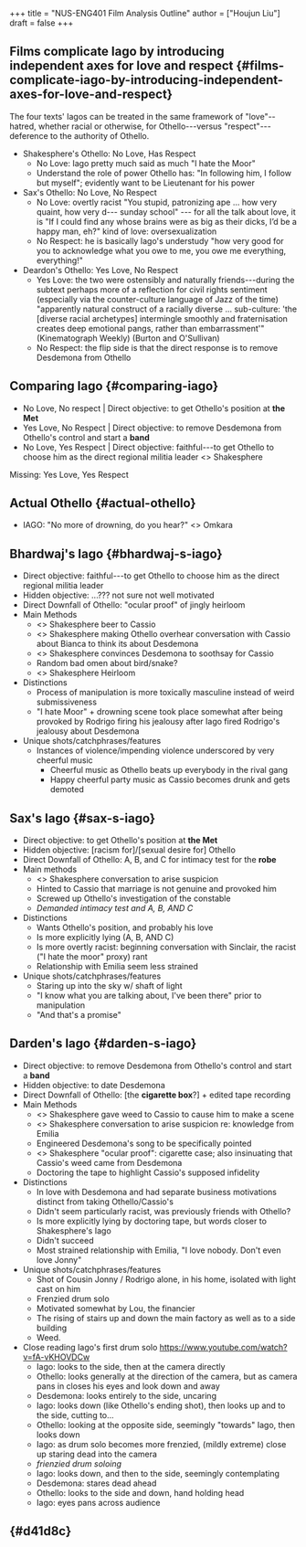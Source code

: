 +++
title = "NUS-ENG401 Film Analysis Outline"
author = ["Houjun Liu"]
draft = false
+++

## Films complicate Iago by introducing independent axes for love and respect {#films-complicate-iago-by-introducing-independent-axes-for-love-and-respect}

The four texts' Iagos can be treated in the same framework of "love"--hatred, whether racial or otherwise, for Othello---versus "respect"---deference to the authority of Othello.

-   Shakesphere's Othello: No Love, Has Respect
    -   No Love: Iago pretty much said as much "I hate the Moor"
    -   Understand the role of power Othello has: "In following him, I follow but myself"; evidently want to be Lieutenant for his power
-   Sax's Othello: No Love, No Respect
    -   No Love: overtly racist "You stupid, patronizing ape ... how very quaint, how very d--- sunday school" --- for all the talk about love, it is "If I could find any whose brains were as big as their dicks, I’d be a happy man, eh?" kind of love: oversexualization
    -   No Respect: he is basically Iago's understudy "how very good for you to acknowledge what you owe to me, you owe me everything, everything!"
-   Deardon's Othello: Yes Love, No Respect
    -   Yes Love: the two were ostensibly and naturally friends---during the subtext perhaps more of a reflection for civil rights sentiment (especially via the counter-culture language of Jazz of the time) "apparently natural construct of a racially diverse ... sub-culture: 'the [diverse racial archetypes] intermingle smoothly and fraternisation creates deep emotional pangs, rather than embarrassment'" (Kinematograph Weekly) (Burton and O'Sullivan)
    -   No Respect: the flip side is that the direct response is to remove Desdemona from Othello


## Comparing Iago {#comparing-iago}

-   No Love, No respect | Direct objective: to get Othello's position at **the Met**
-   Yes Love, No Respect | Direct objective: to remove Desdemona from Othello's control and start a **band**
-   No Love, Yes Respect | Direct objective: faithful---to get Othello to choose him as the direct regional militia leader &lt;&gt; Shakesphere

Missing: Yes Love, Yes Respect


## Actual Othello {#actual-othello}

-   IAGO: "No more of drowning, do you hear?" &lt;&gt; Omkara


## Bhardwaj's Iago {#bhardwaj-s-iago}

-   Direct objective: faithful---to get Othello to choose him as the direct regional militia leader
-   Hidden objective: ...??? not sure not well motivated
-   Direct Downfall of Othello: "ocular proof" of jingly heirloom
-   Main Methods
    -   &lt;&gt; Shakesphere beer to Cassio
    -   &lt;&gt; Shakesphere making Othello overhear conversation with Cassio about Bianca to think its about Desdemona
    -   &lt;&gt; Shakesphere convinces Desdemona to soothsay for Cassio
    -   Random bad omen about bird/snake?
    -   &lt;&gt; Shakesphere Heirloom
-   Distinctions
    -   Process of manipulation is more toxically masculine instead of weird submissiveness
    -   "I hate Moor" + drowning scene took place somewhat after being provoked by Rodrigo firing his jealousy after Iago fired Rodrigo's jealousy about Desdemona
-   Unique shots/catchphrases/features
    -   Instances of violence/impending violence underscored by very cheerful music
        -   Cheerful music as Othello beats up everybody in the rival gang
        -   Happy cheerful party music as Cassio becomes drunk and gets demoted


## Sax's Iago {#sax-s-iago}

-   Direct objective: to get Othello's position at **the Met**
-   Hidden objective: [racism for]/[sexual desire for] Othello
-   Direct Downfall of Othello: A, B, and C for intimacy test for the **robe**
-   Main methods
    -   &lt;&gt; Shakesphere conversation to arise suspicion
    -   Hinted to Cassio that marriage is not genuine and provoked him
    -   Screwed up Othello's investigation of the constable
    -   _Demanded intimacy test and A, B, AND C_
-   Distinctions
    -   Wants Othello's position, and probably his love
    -   Is more explicitly lying (A, B, AND C)
    -   Is more overtly racist: beginning conversation with Sinclair, the racist ("I hate the moor" proxy) rant
    -   Relationship with Emilia seem less strained
-   Unique shots/catchphrases/features
    -   Staring up into the sky w/ shaft of light
    -   "I know what you are talking about, I've been there" prior to manipulation
    -   "And that's a promise"


## Darden's Iago {#darden-s-iago}

-   Direct objective: to remove Desdemona from Othello's control and start a **band**
-   Hidden objective: to date Desdemona
-   Direct Downfall of Othello: [the **cigarette box**?] + edited tape recording
-   Main Methods
    -   &lt;&gt; Shakesphere gave weed to Cassio to cause him to make a scene
    -   &lt;&gt; Shakesphere conversation to arise suspicion re: knowledge from Emilia
    -   Engineered Desdemona's song to be specifically pointed
    -   &lt;&gt; Shakesphere "ocular proof": cigarette case; also insinuating that Cassio's weed came from Desdemona
    -   Doctoring the tape to highlight Cassio's supposed infidelity
-   Distinctions
    -   In love with Desdemona and had separate business motivations distinct from taking Othello/Cassio's
    -   Didn't seem particularly racist, was previously friends with Othello?
    -   Is more explicitly lying by doctoring tape, but words closer to Shakesphere's Iago
    -   Didn't succeed
    -   Most strained relationship with Emilia, "I love nobody. Don't even love Jonny"
-   Unique shots/catchphrases/features
    -   Shot of Cousin Jonny / Rodrigo alone, in his home, isolated with light cast on him
    -   Frenzied drum solo
    -   Motivated somewhat by Lou, the financier
    -   The rising of stairs up and down the main factory as well as to a side building
    -   Weed.
-   Close reading Iago's first drum solo <https://www.youtube.com/watch?v=fA-vKHOVDCw>
    -   Iago: looks to the side, then at the camera directly
    -   Othello: looks generally at the direction of the camera, but as camera pans in closes his eyes and look down and away
    -   Desdemona: looks entirely to the side, uncaring
    -   Iago: looks down (like Othello's ending shot), then looks up and to the side, cutting to...
    -   Othello: looking at the opposite side, seemingly "towards" Iago, then looks down
    -   Iago: as drum solo becomes more frenzied, (mildly extreme) close up staring dead into the camera
    -   _frienzied drum soloing_
    -   Iago: looks down, and then to the side, seemingly contemplating
    -   Desdemona: stares dead ahead
    -   Othello: looks to the side and down, hand holding head
    -   Iago: eyes pans across audience


##  {#d41d8c}
